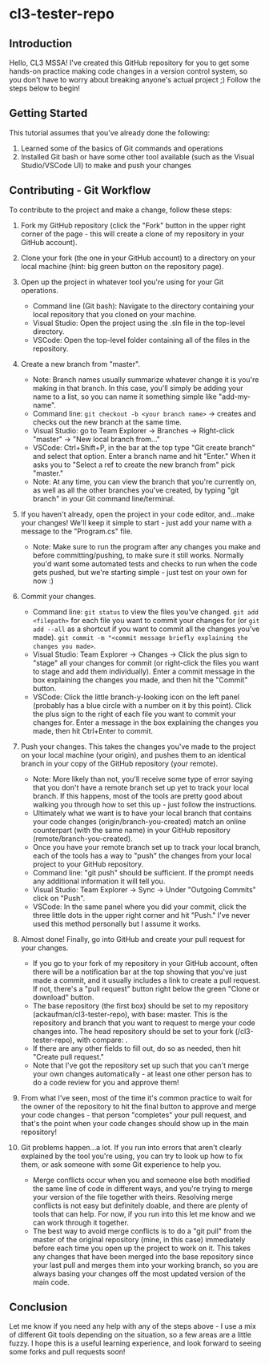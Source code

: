 # cl3-tester-repo

## Introduction
Hello, CL3 MSSA!  I've created this GitHub repository for you to get some hands-on practice making code changes in a version control system, so you don't have to worry about breaking anyone's actual project ;)  Follow the steps below to begin!

## Getting Started
This tutorial assumes that you've already done the following:
1. Learned some of the basics of Git commands and operations
2. Installed Git bash or have some other tool available (such as the Visual Studio/VSCode UI) to make and push your changes

## Contributing - Git Workflow
To contribute to the project and make a change, follow these steps:
1. Fork my GitHub repository (click the "Fork" button in the upper right corner of the page - this will create a clone of my repository in your GitHub account).

2. Clone your fork (the one in your GitHub account) to a directory on your local machine (hint: big green button on the repository page).

3. Open up the project in whatever tool you're using for your Git operations.
    * Command line (Git bash): Navigate to the directory containing your local repository that you cloned on your machine.
    * Visual Studio: Open the project using the .sln file in the top-level directory.
    * VSCode: Open the top-level folder containing all of the files in the repository.

4. Create a new branch from "master".
    * Note: Branch names usually summarize whatever change it is you're making in that branch.  In this case, you'll simply be adding your name to a list, so you can name it something simple like "add-my-name".
    * Command line: `git checkout -b <your branch name>` -> creates and checks out the new branch at the same time.
    * Visual Studio: go to Team Explorer -> Branches -> Right-click "master" -> "New local branch from..."
    * VSCode: Ctrl+Shift+P, in the bar at the top type "Git create branch" and select that option.  Enter a branch name and hit "Enter."  When it asks you to "Select a ref to create the new branch from" pick "master."
    * Note: At any time, you can view the branch that you're currently on, as well as all the other branches you've created, by typing "git branch" in your Git command line/terminal.

5. If you haven't already, open the project in your code editor, and...make your changes!  We'll keep it simple to start - just add your name with a message to the "Program.cs" file.
    * Note: Make sure to run the program after any changes you  make and before committing/pushing, to make sure it still works.  Normally you'd want some automated tests and checks to run when the code gets pushed, but we're starting simple - just test on your own for now :)

6. Commit your changes.
    * Command line: `git status` to view the files you've changed. `git add <filepath>` for each file you want to commit your changes for (or `git add --all` as a shortcut if you want to commit all the changes you've made).  `git commit -m "<commit message briefly explaining the changes you made>`.
    * Visual Studio: Team Explorer -> Changes -> Click the plus sign to "stage" all your changes for commit (or right-click the files you want to stage and add them individually).  Enter a commit message in the box explaining the changes you  made, and then hit the "Commit" button.
    * VSCode: Click the little branch-y-looking icon on the left panel (probably has a blue circle with a number on it by this point).  Click the plus sign to the right of each file you want to commit your changes for.  Enter a message in the box explaining the changes you made, then hit Ctrl+Enter to commit.

7. Push your changes.  This takes the changes you've made to the project on your local machine (your origin), and pushes them to an identical branch in your copy of the GitHub repository (your remote).
    * Note: More likely than not, you'll receive some type of error saying that you don't have a remote branch set up yet to track your local branch.  If this happens, most of the tools are pretty good about walking you through how to set this up - just follow the instructions.
    * Ultimately what we want is to have your local branch that contains your code changes (origin/branch-you-created) match an online counterpart (with the same name) in your GitHub repository (remote/branch-you-created).
    * Once you have your remote branch set up to track your local branch, each of the tools has a way to "push" the changes from your local project to your GitHub repository.
    * Command line: "git push" should be sufficient.  If the prompt needs any additional information it will tell you.
    * Visual Studio: Team Explorer -> Sync -> Under "Outgoing Commits" click on "Push".
    * VSCode: In the same panel where you did your commit, click the three little dots in the upper right corner and hit "Push."  I've never used this method personally but I assume it works.

8. Almost done!  Finally, go into GitHub and create your pull request for your changes.
    * If you go to your fork of my repository in your GitHub account, often there will be a notification bar at the top showing that you've just made a commit, and it usually includes a link to create a pull request.  If not, there's a "pull request" button right below the green "Clone or download" button.
    * The base repository (the first box) should be set to my repository (ackaufman/cl3-tester-repo), with base: master. This is the repository and branch that you want to request to merge your code changes into.  The head repository should be set to your fork (<your-github-username>/cl3-tester-repo), with compare: <the branch you made your changes in>.
    * If there are any other fields to fill out, do so as needed, then hit "Create pull request."
    * Note that I've got the repository set up such that you can't merge your own changes automatically - at least one other person has to do a code review for you and approve them!

9. From what I've seen, most of the time it's common practice to wait for the owner of the repository to hit the final button to approve and merge your code changes - that person "completes" your pull request, and that's the point when your code changes should show up in the main repository!

10. Git problems happen...a lot.  If you run into errors that aren't clearly explained by the tool you're using, you can try to look up how to fix them, or ask someone with some Git experience to help you.
    * Merge conflicts occur when you and someone else both modified the same line of code in different ways, and you're trying to merge your version of the file together with theirs.  Resolving merge conflicts is not easy but definitely doable, and there are plenty of tools that can help.  For now, if you run into this let me know and we can work through it together.
    * The best way to avoid merge conflicts is to do a "git pull" from the master of the original repository (mine, in this case) immediately before each time you open up the project to work on it.  This takes any changes that have been merged into the base repository since your last pull and merges them into your working branch, so you are always basing your changes off the most updated version of the main code.

## Conclusion
Let me know if you need any help with any of the steps above - I use a mix of different Git tools depending on the situation, so a few areas are a little fuzzy.  I hope this is a useful learning experience, and look forward to seeing some forks and pull requests soon!